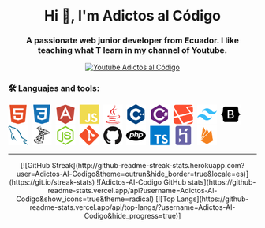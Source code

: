 <div id="header" align="center">
    <img src="https://media.giphy.com/media/iGpHt2H22k1orjgT9b/giphy.gif" width="200px" alt="">
    <h1 align="center">Hi 👋, I'm Adictos al Código</h1>
    <h3 align="center">
        A passionate web junior developer from Ecuador. I like teaching what T learn in my channel of Youtube.
    </h3>
</div>

<div id="badges" align="center">
    <a href="https://www.youtube.com/channel/UCIYsodh6M8pWgJ0Dwpst8Uw" target="_blank"> 
        <img src="https://img.shields.io/youtube/channel/subscribers/UCIYsodh6M8pWgJ0Dwpst8Uw?style=for-the-badge" 
        alt="Youtube Adictos al Código"> 
    </a>
</div> 


<div align="left">
    <h3>🛠️ Languajes and tools:</h3>
    <div>
        <img src="https://github.com/devicons/devicon/blob/master/icons/html5/html5-plain.svg" title="HTML5" alt="HTML" width="40" height="40">&nbsp;
        <img src="https://github.com/devicons/devicon/blob/master/icons/css3/css3-plain.svg" title="ANGULAR15" alt="ANGULAR" width="40" height="40">&nbsp;
        <img src="https://github.com/devicons/devicon/blob/master/icons/angularjs/angularjs-plain.svg" title="ANGULAR15" alt="ANGULAR" width="40" height="40">&nbsp;
        <img src="https://github.com/devicons/devicon/blob/master/icons/javascript/javascript-plain.svg" title="JAVASCRIPT" alt="JAVASCRIPT" width="40" height="40">&nbsp;
        <img src="https://github.com/devicons/devicon/blob/master/icons/java/java-plain.svg" title="JAVASCRIPT" alt="JAVA" width="40" height="40">&nbsp;
        <img src="https://github.com/devicons/devicon/blob/master/icons/cplusplus/cplusplus-plain.svg" title="C++" alt="C++" width="40" height="40">&nbsp;
        <img src="https://github.com/devicons/devicon/blob/master/icons/csharp/csharp-plain.svg" title="C#" alt="C#" width="40" height="40">&nbsp;
        <img src="https://github.com/devicons/devicon/blob/master/icons/laravel/laravel-plain.svg" title="LARAVEL10" alt="LARAVEL" width="40" height="40">&nbsp;
        <img src="https://github.com/devicons/devicon/blob/master/icons/tailwindcss/tailwindcss-plain.svg" title="TAILWIND3" alt="TALWIND3" width="40" height="40">&nbsp;
        <img src="https://github.com/devicons/devicon/blob/master/icons/bootstrap/bootstrap-plain.svg" title="BOOTSTRAP5" alt="BOOTSTRAP5" width="40" height="40">&nbsp;
        <img src="https://github.com/devicons/devicon/blob/master/icons/mysql/mysql-plain.svg" title="MYSQL" alt="MYSQL" width="40" height="40">&nbsp;
        <img src="https://github.com/devicons/devicon/blob/master/icons/microsoftsqlserver/microsoftsqlserver-plain.svg" title="SQLSERVER" alt="SQLSERVER" width="40" height="40">&nbsp;
        <img src="https://github.com/devicons/devicon/blob/master/icons/nodejs/nodejs-plain.svg" title="NODEJS" alt="NODEJS" width="40" height="40">&nbsp;
        <img src="https://github.com/devicons/devicon/blob/master/icons/git/git-plain.svg" title="GIT" alt="GIT" width="40" height="40">&nbsp;
        <img src="https://github.com/devicons/devicon/blob/master/icons/github/github-original.svg" title="GITHUB" alt="GITHUB" width="40" height="40">&nbsp;
        <img src="https://github.com/devicons/devicon/blob/master/icons/php/php-plain.svg" title="PHP" alt="PHP" width="40" height="40">&nbsp;
        <img src="https://github.com/devicons/devicon/blob/master/icons/typescript/typescript-plain.svg" title="TYPESCRIPT" alt="TYPESCRIPT" width="40" height="40">&nbsp;
        <img src="https://github.com/devicons/devicon/blob/master/icons/heroku/heroku-plain.svg" title="HEROKU" alt="HEROKU" width="40" height="40">&nbsp;
        <img src="https://github.com/devicons/devicon/blob/master/icons/firebase/firebase-plain.svg" title="HEROKU" alt="HEROKU" width="40" height="40">&nbsp;
        </div>
</div>

--- 

<div align="center"> 
[![GitHub Streak](http://github-readme-streak-stats.herokuapp.com?user=Adictos-Al-Codigo&theme=outrun&hide_border=true&locale=es)](https://git.io/streak-stats)
![Adictos-Al-Codigo GitHub stats](https://github-readme-stats.vercel.app/api?username=Adictos-Al-Codigo&show_icons=true&theme=radical)
[![Top Langs](https://github-readme-stats.vercel.app/api/top-langs/?username=Adictos-Al-Codigo&hide_progress=true)]
</div> 
 



